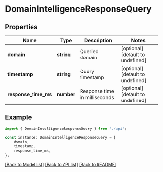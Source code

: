 # DomainIntelligenceResponseQuery


## Properties

Name | Type | Description | Notes
------------ | ------------- | ------------- | -------------
**domain** | **string** | Queried domain | [optional] [default to undefined]
**timestamp** | **string** | Query timestamp | [optional] [default to undefined]
**response_time_ms** | **number** | Response time in milliseconds | [optional] [default to undefined]

## Example

```typescript
import { DomainIntelligenceResponseQuery } from './api';

const instance: DomainIntelligenceResponseQuery = {
    domain,
    timestamp,
    response_time_ms,
};
```

[[Back to Model list]](../README.md#documentation-for-models) [[Back to API list]](../README.md#documentation-for-api-endpoints) [[Back to README]](../README.md)
